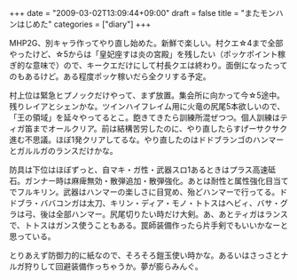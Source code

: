 +++
date = "2009-03-02T13:09:44+09:00"
draft = false
title = "またモンハンはじめた"
categories = ["diary"]
+++

<p>MHP2G、別キャラ作ってやり直し始めた。新鮮で楽しい。村クエ☆4まで全部やったけど、☆5からは「皇妃座すは炎の宮殿」を残したい（ポッケポイント稼ぎ的な意味で）ので、キークエだけにして村長クエは終わり。面倒になったってのもあるけど。ある程度ポッケ稼いだら全クリする予定。</p>  <p>村上位は緊急ヒプノックだけやって、まず放置。集会所に向かって今☆5途中。残りレイアとシェンかな。ツインハイフレイム用に火竜の尻尾5本欲しいので、「王の領域」を延々やってるとこ。飽きてきたら訓練所混ぜつつ。個人訓練はティガ笛までオールクリア。前は結構苦労したのに、やり直したらすげーサクサク進む不思議。ほぼ1発クリアしてるな。やり直したのはドドブランゴのハンマーとガルルガのランスだけかな。</p>  <p>防具は下位はほぼずっと、自マキ・ガ性・武器スロ1あるときはプラス高速砥石。ガンナー時は麻痺無効・散弾追加・散弾強化。あとは耐性と属性強化目当てでフルキリン。武器はハンマーの楽しさに目覚め、殆どハンマーで行ってる。ドドブラ・ババコンガは太刀、キリン・ディア・モノ・トトスはヘビィ、バサ・グラは弓、後は全部ハンマー。尻尾切りたい時だけ大剣。あ、あとティガはランスで、トトスはガンス使うこともある。罠師装備作ったら片手剣でもいいかなーと思っている。</p>  <p>とりあえず防御力的に紙なので、そろそろ鎧玉使い時かな。あるいはさっさとナルガ狩りして回避装備作っちゃうか。夢が膨らみんぐ。</p>
